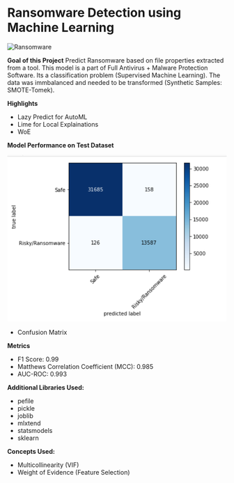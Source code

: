 # Ransomware Detection using Machine Learning

![Ransomware](Photos/header.jpeg)

**Goal of this Project**
Predict Ransomware based on file properties extracted from a tool. This model is a part of Full Antivirus + Malware Protection Software.
Its a classification problem (Supervised Machine Learning). The data was immbalanced and needed to be transformed (Synthetic Samples: SMOTE-Tomek).


**Highlights**
* Lazy Predict for AutoML
* Lime for Local Explainations
* WoE 

**Model Performance on Test Dataset**

![Ransomware](Photos/confusion_matrix.png)
- Confusion Matrix 

**Metrics**
* F1 Score: 0.99
* Matthews Correlation Coefficient (MCC): 0.985
* AUC-ROC: 0.993



**Additional Libraries Used:**
* pefile
* pickle
* joblib
* mlxtend
* statsmodels
* sklearn

**Concepts Used:**
* Multicollinearity (VIF)
* Weight of Evidence (Feature Selection)


